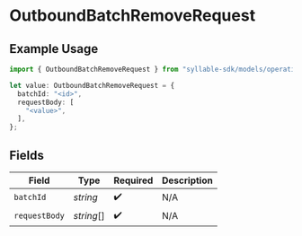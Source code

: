 # OutboundBatchRemoveRequest

## Example Usage

```typescript
import { OutboundBatchRemoveRequest } from "syllable-sdk/models/operations";

let value: OutboundBatchRemoveRequest = {
  batchId: "<id>",
  requestBody: [
    "<value>",
  ],
};
```

## Fields

| Field              | Type               | Required           | Description        |
| ------------------ | ------------------ | ------------------ | ------------------ |
| `batchId`          | *string*           | :heavy_check_mark: | N/A                |
| `requestBody`      | *string*[]         | :heavy_check_mark: | N/A                |